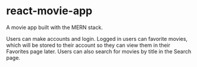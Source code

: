 # react-movie-app
A movie app built with the MERN stack.

Users can make accounts and login. Logged in users can favorite movies, which will be stored to their account so they can view them in their Favorites page later. Users can also search for movies by title in the Search page.
